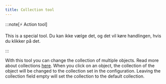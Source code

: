 ```yaml
---
title: Collection tool
---
```


:::note[⚡ Action tool]

This is a special tool.
Du kan ikke vælge det, og det vil køre handlingen, hvis du klikker på det.

:::

With this tool you can change the collection of multiple objects. Read more about collections [here](../collections.md).
When you click on an object, the collection of the object will be changed to the collection set in the configuration. Leaving the collection field empty will set the collection to the default collection.
